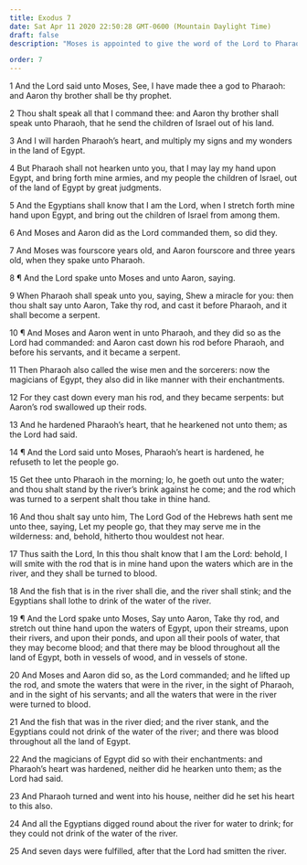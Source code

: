 ```yaml
---
title: Exodus 7
date: Sat Apr 11 2020 22:50:28 GMT-0600 (Mountain Daylight Time)
draft: false
description: "Moses is appointed to give the word of the Lord to Pharaoh—The Lord will multiply signs and wonders in Egypt—Aaron’s rod becomes a serpent—The river is turned into blood—The magicians imitate the miracles of Moses and Aaron."

order: 7
---
```

    
1 And the Lord said unto Moses, See, I have made thee a god to Pharaoh: and Aaron thy brother shall be thy prophet.

2 Thou shalt speak all that I command thee: and Aaron thy brother shall speak unto Pharaoh, that he send the children of Israel out of his land.

3 And I will harden Pharaoh’s heart, and multiply my signs and my wonders in the land of Egypt.

4 But Pharaoh shall not hearken unto you, that I may lay my hand upon Egypt, and bring forth mine armies, and my people the children of Israel, out of the land of Egypt by great judgments.

5 And the Egyptians shall know that I am the Lord, when I stretch forth mine hand upon Egypt, and bring out the children of Israel from among them.

6 And Moses and Aaron did as the Lord commanded them, so did they.

7 And Moses was fourscore years old, and Aaron fourscore and three years old, when they spake unto Pharaoh.

8 ¶ And the Lord spake unto Moses and unto Aaron, saying.

9 When Pharaoh shall speak unto you, saying, Shew a miracle for you: then thou shalt say unto Aaron, Take thy rod, and cast it before Pharaoh, and it shall become a serpent.

10 ¶ And Moses and Aaron went in unto Pharaoh, and they did so as the Lord had commanded: and Aaron cast down his rod before Pharaoh, and before his servants, and it became a serpent.

11 Then Pharaoh also called the wise men and the sorcerers: now the magicians of Egypt, they also did in like manner with their enchantments.

12 For they cast down every man his rod, and they became serpents: but Aaron’s rod swallowed up their rods.

13 And he hardened Pharaoh’s heart, that he hearkened not unto them; as the Lord had said.

14 ¶ And the Lord said unto Moses, Pharaoh’s heart is hardened, he refuseth to let the people go.

15 Get thee unto Pharaoh in the morning; lo, he goeth out unto the water; and thou shalt stand by the river’s brink against he come; and the rod which was turned to a serpent shalt thou take in thine hand.

16 And thou shalt say unto him, The Lord God of the Hebrews hath sent me unto thee, saying, Let my people go, that they may serve me in the wilderness: and, behold, hitherto thou wouldest not hear.

17 Thus saith the Lord, In this thou shalt know that I am the Lord: behold, I will smite with the rod that is in mine hand upon the waters which are in the river, and they shall be turned to blood.

18 And the fish that is in the river shall die, and the river shall stink; and the Egyptians shall lothe to drink of the water of the river.

19 ¶ And the Lord spake unto Moses, Say unto Aaron, Take thy rod, and stretch out thine hand upon the waters of Egypt, upon their streams, upon their rivers, and upon their ponds, and upon all their pools of water, that they may become blood; and that there may be blood throughout all the land of Egypt, both in vessels of wood, and in vessels of stone.

20 And Moses and Aaron did so, as the Lord commanded; and he lifted up the rod, and smote the waters that were in the river, in the sight of Pharaoh, and in the sight of his servants; and all the waters that were in the river were turned to blood.

21 And the fish that was in the river died; and the river stank, and the Egyptians could not drink of the water of the river; and there was blood throughout all the land of Egypt.

22 And the magicians of Egypt did so with their enchantments: and Pharaoh’s heart was hardened, neither did he hearken unto them; as the Lord had said.

23 And Pharaoh turned and went into his house, neither did he set his heart to this also.

24 And all the Egyptians digged round about the river for water to drink; for they could not drink of the water of the river.

25 And seven days were fulfilled, after that the Lord had smitten the river.
